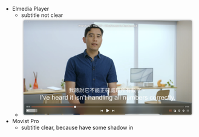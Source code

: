 - Elmedia Player
	- subtitle not clear
	- ![image.png](../assets/image_1655003288885_0.png)
- Movist Pro
	- subtitle clear, because have some shadow in